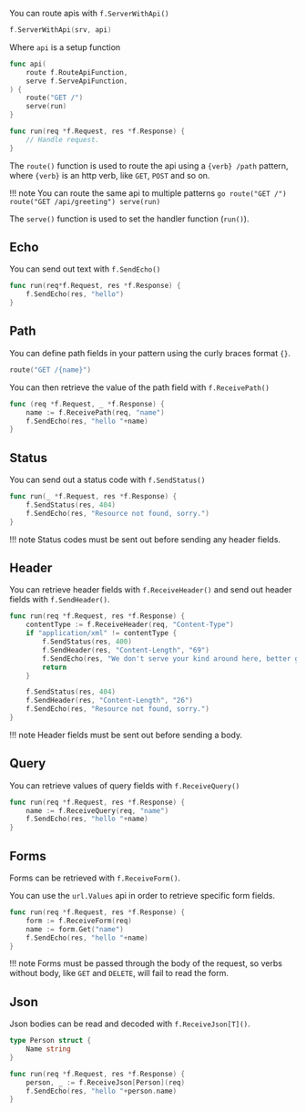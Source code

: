 You can route apis with `f.ServerWithApi()`

```go
f.ServerWithApi(srv, api)
```

Where `api` is a setup function

```go
func api(
	route f.RouteApiFunction,
	serve f.ServeApiFunction,
) {
    route("GET /")
    serve(run)
}

func run(req *f.Request, res *f.Response) {
    // Handle request.
}
```

The `route()` function is used to route the api using a `{verb} /path` pattern, where `{verb}` is an http verb, like `GET`, `POST` and so on.

!!! note
    You can route the same api to multiple patterns
    ```go
    route("GET /")
    route("GET /api/greeting")
    serve(run)
    ```

The `serve()` function is used to set the handler function (`run()`).

## Echo

You can send out text with `f.SendEcho()`

```go
func run(req*f.Request, res *f.Response) {
    f.SendEcho(res, "hello")
}
```

## Path

You can define path fields in your pattern using the curly braces format `{}`.

```go
route("GET /{name}")
```

You can then retrieve the value of the path field with `f.ReceivePath()`

```go
func (req *f.Request, _ *f.Response) {
    name := f.ReceivePath(req, "name")
    f.SendEcho(res, "hello "+name)
}
```

## Status

You can send out a status code with `f.SendStatus()`

```go
func run(_ *f.Request, res *f.Response) {
    f.SendStatus(res, 404)
    f.SendEcho(res, "Resource not found, sorry.")
}
```

!!! note
    Status codes must be sent out before sending any header fields.

## Header

You can retrieve header fields with `f.ReceiveHeader()` and send out header fields with `f.SendHeader()`.

```go
func run(req *f.Request, res *f.Response) {
    contentType := f.ReceiveHeader(req, "Content-Type")
    if "application/xml" != contentType {
        f.SendStatus(res, 400)
        f.SendHeader(res, "Content-Length", "69")
        f.SendEcho(res, "We don't serve your kind around here, better get an XML encoder, heh.")
        return
    }

    f.SendStatus(res, 404)
    f.SendHeader(res, "Content-Length", "26")
    f.SendEcho(res, "Resource not found, sorry.")
}
```

!!! note
    Header fields must be sent out before sending a body.

## Query

You can retrieve values of query fields with `f.ReceiveQuery()`

```go
func run(req *f.Request, res *f.Response) {
    name := f.ReceiveQuery(req, "name")
    f.SendEcho(res, "hello "+name)
}
```

## Forms

Forms can be retrieved with `f.ReceiveForm()`.

You can use the `url.Values` api in order to retrieve specific form fields.

```go
func run(req *f.Request, res *f.Response) {
    form := f.ReceiveForm(req)
    name := form.Get("name")
    f.SendEcho(res, "hello "+name)
}
```

!!! note
    Forms must be passed through the body of the request, so verbs without body, like `GET` and `DELETE`, will fail to read the form.

## Json

Json bodies can be read and decoded with `f.ReceiveJson[T]()`.

```go
type Person struct {
    Name string
}

func run(req *f.Request, res *f.Response) {
    person, _ := f.ReceiveJson[Person](req)
    f.SendEcho(res, "hello "+person.name)
}
```